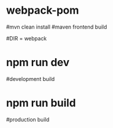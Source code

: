 # webpack-pom
#mvn clean install
#maven frontend build

#DIR = webpack
# npm run dev
#development build

# npm run build
#production build
